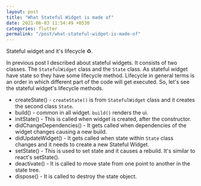 ```yaml
---
layout: post
title: "What Stateful Widget is made of"
date: 2021-06-03 11:54:49 +0530
categories: flutter
permalink: "/post/what-stateful-widget-is-made-of"
---
```


Stateful widget and it's lifecycle ♻️.

In previous post I described about stateful widgets. It consists of two classes. The `StatefulWidget` class and the `State` class. As stateful widget have state so they have some lifecycle method. Lifecycle in general terms is an order in which different part of the code will get executed. So, let's see the stateful widget's lifecycle methods.

- createState() - `createState()` is from `StatefulWidget` class and it creates the second class `State`.
- build() - common in all widget. `build()` renders the ui.
- initState() - This is called when widget is created, after the constructor.
- didChangeDependencies() - It gets called when dependencies of the widget changes causing a new build.
- didUpdateWidget() - It gets called when state within `State` class changes and it needs to create a new Stateful Widget.
- setState() - This is used to set state and it causes a rebuild. It's similar to react's setState().
- deactivate() - It is called to move state from one point to another in the state tree.
- dispose() - It is called to destroy the state object.

